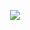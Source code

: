 <p align='center'>
<a href="https://www.youtube.com/watch?v=dQw4w9WgXcQ"><img src="https://github.com/blinkchan/blinkchan/blob/master/rickrollsmall.gif"></a>
</p>

